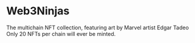 # Web3Ninjas

The multichain NFT collection, featuring art by Marvel artist Edgar Tadeo
Only 20 NFTs per chain will ever be minted.
